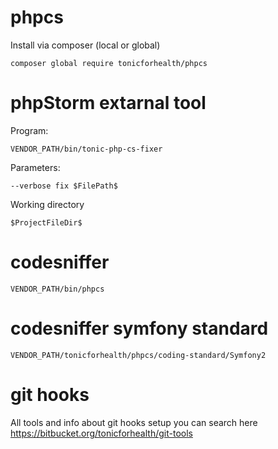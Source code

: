 # phpcs

Install via composer (local or global)

    composer global require tonicforhealth/phpcs

# phpStorm extarnal tool

Program:

    VENDOR_PATH/bin/tonic-php-cs-fixer

Parameters:

    --verbose fix $FilePath$

Working directory

    $ProjectFileDir$

# codesniffer

    VENDOR_PATH/bin/phpcs

# codesniffer symfony standard

    VENDOR_PATH/tonicforhealth/phpcs/coding-standard/Symfony2
    
# git hooks
   
   All tools and info about git hooks setup you can search here
   https://bitbucket.org/tonicforhealth/git-tools
